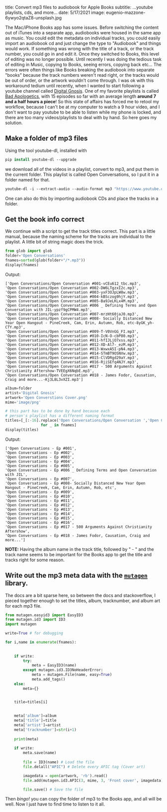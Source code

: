title: Convert mp3 files to audiobook for Apple Books
subtitle: ...youtube playlists, cds, and more...
date: 5/17/2021
image: eugenio-mazzone-6ywyo2qtaZ8-unsplash.jpg

The Mac/iPhone Books app has some issues.  Before switching the content out of iTunes into a separate app, audiobooks were housed in the same app as music.  You could edit the metadata on individual tracks, you could easily import an audiobook cd and just change the type to "Audiobook" and things would work.  If something was wrong with the title of a track, or the track number, you could go in and edit it.  Once they switched to Books, this level of editing was no longer possible.  Until recently I was doing the tedious task of editing in Music, copying to Books, seeing errors, copying back etc...  The errors were often things like Books breaking the audiobook into separate "books" because the track numbers weren't read right, or the tracks would be out of order, or the artwork wouldn't come through.  I was ok with this workaround tedium until recently, when I wanted to start following a youtube channel called [Digital Gnosis](https://www.youtube.com/channel/UCy63pdWnpupE8MfxpMNfRNg).  One of my favorite playlists is called [Bad Apologetics](https://www.youtube.com/playlist?list=PLggkCqSR7N1eq3UGURGKs9hcJNV-uIn4n), with 15 episodes so far with an average length **around 7 and a half hours a piece**!  So this state of affairs has forced me to retool my workflow, because I can't be at my computer to watch a 9 hour video, and I don't want to pay youtube to be able to listen while my phone is locked, and there are too many videos/playlists to deal with by hand.  So here goes my solution.

## Make a folder of mp3 files

Using the tool youtube-dl, installed with

```csh
pip install youtube-dl --upgrade
```

we download all of the videos in a playlist, convert to mp3, and put them in the current folder.  This playlist is called Open Conversations, so I put it in a folder named for that.

```csh
youtube-dl -i --extract-audio --audio-format mp3 "https://www.youtube.com/playlist?list=PLggkCqSR7N1dBxUjy51NdVGPJ78JXEdl-"
```

One can also do this by importing audiobook CDs and place the tracks in a folder.

## Get the book info correct

We continue with a script to get the track titles correct.  This part is a little manual, because the naming scheme for the tracks are individual to the playlist.  A little bit of string magic does the trick.

```python
from glob import glob
folder='Open Conversations'
fnames=sorted(glob(folder+"/*.mp3"))
display(fnames)
```
Output:

    ['Open Conversations/Open Conversation #001-vCEu612_tbc.mp3',
    'Open Conversations/Open Conversation #002-DW6LTgzxI2c.mp3',
    'Open Conversations/Open Conversation #003-yxF3OJpLW8w.mp3',
    'Open Conversations/Open Conversation #004-kBSczog9hjY.mp3',
    'Open Conversations/Open Conversation #005-Ba9JeLKLx4M.mp3',
    'Open Conversations/Open Conversation #006 _ Defining Terms and Open Conversation with JIL-ypzf9gCPMW4.mp3',
    'Open Conversations/Open Conversation #007-mrzHt60jaJ0.mp3',
    'Open Conversations/Open Conversation #008- Socially Distanced New Year Open Hangout - PineCreek, Cam, Erin, Autumn, Rob, etc-8yGK_yh-CTY.mp3',
    'Open Conversations/Open Conversation #009-T-V0VnGG_FI.mp3',
    'Open Conversations/Open Conversation #010-IcN-O-cbP80.mp3',
    'Open Conversations/Open Conversation #011-hfIJLjO7xss.mp3',
    'Open Conversations/Open Conversation #012-XD-Al7-_ezM.mp3',
    'Open Conversations/Open Conversation #013-WxwxA5I-pN4.mp3',
    'Open Conversations/Open Conversation #014-STmBT9OSNVw.mp3',
    'Open Conversations/Open Conversation #015-ClVDRgd29aY.mp3',
    'Open Conversations/Open Conversation #016-RjiSEfq4NJY.mp3',
    'Open Conversations/Open Conversation #017 - 500 Arguments Against Christianity Aftershow-TVEEgX6NqbE.mp3',
    'Open Conversations/Open Conversation #018 - James Fodor, Causation, Craig and more...-Kj3L8L3vXZI.mp3']



```python
album=folder
artist='Digital Gnosis'
artwork='Open Converstions Cover.png'
mime='image/png'

# this part has to be done by hand because each 
# person's playlist has a different naming format
titles=[_[:-16].replace('Open Conversations/Open Conversation ','Open Conversations - Ep ') 
                for _ in fnames]
display(titles)
```

Output:

    ['Open Conversations - Ep #001',
    'Open Conversations - Ep #002',
    'Open Conversations - Ep #003',
    'Open Conversations - Ep #004',
    'Open Conversations - Ep #005',
    'Open Conversations - Ep #006 _ Defining Terms and Open Conversation with JIL',
    'Open Conversations - Ep #007',
    'Open Conversations - Ep #008- Socially Distanced New Year Open Hangout - PineCreek, Cam, Erin, Autumn, Rob, etc',
    'Open Conversations - Ep #009',
    'Open Conversations - Ep #010',
    'Open Conversations - Ep #011',
    'Open Conversations - Ep #012',
    'Open Conversations - Ep #013',
    'Open Conversations - Ep #014',
    'Open Conversations - Ep #015',
    'Open Conversations - Ep #016',
    'Open Conversations - Ep #017 - 500 Arguments Against Christianity Aftershow',
    'Open Conversations - Ep #018 - James Fodor, Causation, Craig and more...']

**NOTE:** Having the album name in the track title, followed by " - " and the track name seems to be important for the Books app to get the title and tracks right for some reason.


## Write out the mp3 meta data with the [```mutagen```](https://mutagen.readthedocs.io/en/latest/) library.  

The docs are a bit sparse here, so between the docs and stackoverflow, I pieced together enough to set the titles, album, tracknumber, and album art for each mp3 file.

```python
from mutagen.easyid3 import EasyID3
from mutagen.id3 import ID3
import mutagen

write=True # for debugging

for i,name in enumerate(fnames):
    
    
    if write:
        try:
            meta = EasyID3(name)
        except mutagen.id3.ID3NoHeaderError:
            meta = mutagen.File(name, easy=True)
            meta.add_tags()
    else:
        meta={}


    title=titles[i]
    
    
    meta['album']=album
    meta['title']=title
    meta['artist']=artist
    meta['tracknumber']=str(i+1)
    
    print(meta)
    
    if write:
        meta.save(name)
    
        file = ID3(name) # Load the file
        file.delall("APIC") # Delete every APIC tag (Cover art)

        imagedata = open(artwork, 'rb').read()
        file.add(mutagen.id3.APIC(3, mime, 3, 'Front cover', imagedata))

        file.save() # Save the file    
```

Then *bingo!* you can copy the folder of mp3 to the Books app, and all will be well.  Now I just have to find time to listen to it all.
